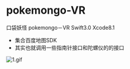 # pokemongo-VR
口袋妖怪 pokemongo－VR Swift3.0  Xcode8.1

- 集合百度地图SDK
- 其实也就调用一些指南针接口和陀螺仪的的接口

![1.gif](http://upload-images.jianshu.io/upload_images/1878425-684f1d56838eb27f.gif?imageMogr2/auto-orient/strip)

